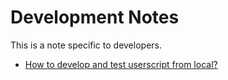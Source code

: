 # Development Notes

This is a note specific to developers.

*   [How to develop and test userscript from local?](https://stackoverflow.com/questions/49509874/how-can-i-develop-my-userscript-in-my-favourite-ide-and-avoid-copy-pasting-it-to) 